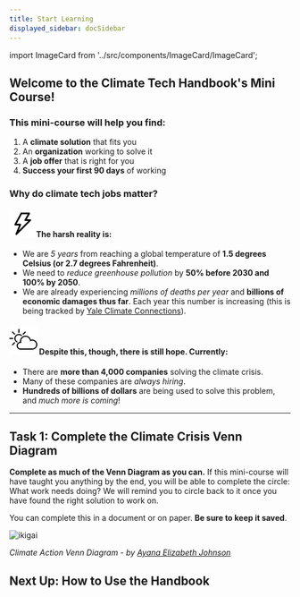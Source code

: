 ```yaml
---
title: Start Learning
displayed_sidebar: docSidebar
---
```

import ImageCard from '../src/components/ImageCard/ImageCard';

## Welcome to the Climate Tech Handbook's Mini Course!

### **This mini-course will help you find:** 

1. A **climate solution** that fits you
2. An **organization** working to solve it
3. A **job offer** that is right for you
4. **Success your first 90 days** of working

### Why do climate tech jobs matter?

#### ![Lightning Bolt](../static/img/lightningbolt.png)The harsh reality is:

- We are _5 years_ from reaching a global temperature of **1.5 degrees Celsius (or 2.7 degrees Fahrenheit)**. 
- We need to _reduce greenhouse pollution_ by **50% before 2030 and 100% by 2050**.
- We are already experiencing _millions of deaths per year_ and **billions of economic damages thus far**. Each year this number is increasing (this is being tracked by [Yale Climate Connections](https://yaleclimateconnections.org)).

#### ![Partly Cloudy](../static/img/partlycloudy.png) Despite this, though, there is still hope. Currently:

- There are **more than 4,000 companies** solving the climate crisis.
- Many of these companies are _always hiring_.
- **Hundreds of billions of dollars** are being used to solve this problem, and _much more is coming_!

---

## Task 1: Complete the Climate Crisis Venn Diagram

**Complete as much of the Venn Diagram as you can.** If this mini-course will have taught you anything by the end, you will be able to complete the circle: What work needs doing? We will remind you to circle back to it once you have found the right solution to work on.

You can complete this in a document or on paper. **Be sure to keep it saved**.

![ikigai](../static/img/Climate+Action+Venn+diagram.jpg)

_Climate Action Venn Diagram - by [Ayana Elizabeth Johnson](https://www.ayanaelizabeth.com/climatevenn)_

## Next Up: How to Use the Handbook

<!-- only link to how to use the handbook, not the other levels because everyone, regardless of their level, should get an intro on the handbook and its uses -->


<div style={{ display: 'flex', flexWrap: 'wrap'}}>
    <ImageCard
    title="How to use the Handbook"
    description="An introduction to our free one hour mini-course"
    imageUrl="/img/starting-line.jpg"
    linkUrl="../how-to-use-the-handbook"
    />
</div>